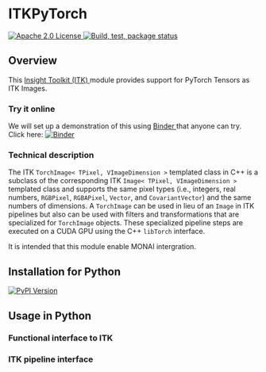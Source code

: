 # ITKPyTorch

[ ![ Apache 2.0 License ](https://img.shields.io/badge/License-Apache%202.0-blue.svg) ](https://github.com/InsightSoftwareConsortium/ITKPyTorch/blob/master/LICENSE) [ ![ Build, test, package status ](https://github.com/InsightSoftwareConsortium/ITKPyTorch/workflows/Build,%20test,%20package/badge.svg) ](https://github.com/InsightSoftwareConsortium/ITKPyTorch/actions?query=workflow%3A%22Build%2C+test%2C+package%22)

## Overview

This [ Insight Toolkit (ITK) ](https://itk.org/) module provides support for PyTorch Tensors as ITK Images.

### Try it online

We will set up a demonstration of this using [ Binder ](www.mybinder.org) that anyone can try.  Click here: [ ![ Binder ](https://mybinder.org/badge_logo.svg) ](https://mybinder.org/v2/gh/InsightSoftwareConsortium/ITKPyTorch/master?filepath=examples%2FITKPyTorch.ipynb)

### Technical description

The ITK `TorchImage< TPixel, VImageDimension >` templated class in C++ is a subclass of the corresponding ITK `Image< TPixel, VImageDimension >` templated class and supports the same pixel types (i.e., integers, real numbers, `RGBPixel`, `RGBAPixel`, `Vector`, and `CovariantVector`) and the same numbers of dimensions.  A `TorchImage` can be used in lieu of an `Image` in ITK pipelines but also can be used with filters and transformations that are specialized for `TorchImage` objects.  These specialized pipeline steps are executed on a CUDA GPU using the C++ `libTorch` interface.

It is intended that this module enable MONAI intergration.

## Installation for Python
[ ![ PyPI Version ](https://img.shields.io/pypi/v/itk-pytorch.svg) ](https://pypi.python.org/pypi/itk-pytorch)

## Usage in Python

### Functional interface to ITK

### ITK pipeline interface
